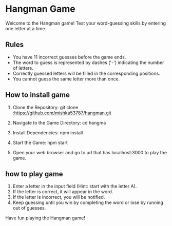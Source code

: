# Hangman Game

Welcome to the Hangman game! Test your word-guessing skills by entering one letter at a time.

## Rules

- You have 11 incorrect guesses before the game ends.
- The word to guess is represented by dashes ('-') indicating the number of letters.
- Correctly guessed letters will be filled in the corresponding positions.
- You cannot guess the same letter more than once.

## How to install game

1. Clone the Repository:
git clone :https://github.com/mishka53787/hangman.git

2. Navigate to the Game Directory:
cd hangma

3. Install Dependencies:
npm install

4. Start the Game:
npm start


5. Open your web browser and go to url that has localhost:3000 to play the game.
## how to play game 

1. Enter a letter in the input field (Hint: start with the letter A).
2. If the letter is correct, it will appear in the word.
3. If the letter is incorrect, you will be notified.
4. Keep guessing until you win by completing the word or lose by running out of guesses.

Have fun playing the Hangman game!
